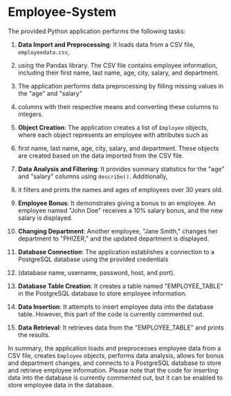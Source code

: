 # Employee-System
The provided Python application performs the following tasks:

1. **Data Import and Preprocessing**: It loads data from a CSV file, `employeedata.csv`,
2. using the Pandas library. The CSV file contains employee information, including their first name, last name, age, city, salary, and department.
3. The application performs data preprocessing by filling missing values in the "age" and "salary"
4. columns with their respective means and converting these columns to integers.

5. **Object Creation**: The application creates a list of `Employee` objects, where each object represents an employee with attributes such as
6. first name, last name, age, city, salary, and department. These objects are created based on the data imported from the CSV file.

7. **Data Analysis and Filtering**: It provides summary statistics for the "age" and "salary" columns using `describe()`. Additionally,
8. it filters and prints the names and ages of employees over 30 years old.

9. **Employee Bonus**: It demonstrates giving a bonus to an employee. An employee named "John Doe" receives a 10% salary bonus, and the new salary is displayed.

10. **Changing Department**: Another employee, "Jane Smith," changes her department to "PHIZER," and the updated department is displayed.

11. **Database Connection**: The application establishes a connection to a PostgreSQL database using the provided credentials
12. (database name, username, password, host, and port).

13. **Database Table Creation**: It creates a table named "EMPLOYEE_TABLE" in the PostgreSQL database to store employee information.

14. **Data Insertion**: It attempts to insert employee data into the database table. However, this part of the code is currently commented out.

15. **Data Retrieval**: It retrieves data from the "EMPLOYEE_TABLE" and prints the results.

In summary, the application loads and preprocesses employee data from a CSV file, creates `Employee` objects, performs data analysis, 
allows for bonus and department changes, and connects to a PostgreSQL database to store and retrieve employee information. Please note 
that the code for inserting data into the database is currently commented out, but it can be enabled to store employee data in the database.
